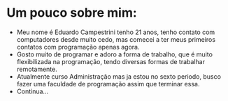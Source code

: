# Um pouco sobre mim:
- Meu nome é Eduardo Campestrini tenho 21 anos, tenho contato com computadores desde muito cedo, mas comecei a ter meus primeiros contatos com programação apenas agora.
- Gosto muito de programar e adoro a forma de trabalho, que é muito flexibilizada na programação, tendo diversas formas de trabalhar remotamente.
- Atualmente curso Administração mas ja estou no sexto periodo, busco fazer uma faculdade de programação assim que terminar essa.
- Continua...
